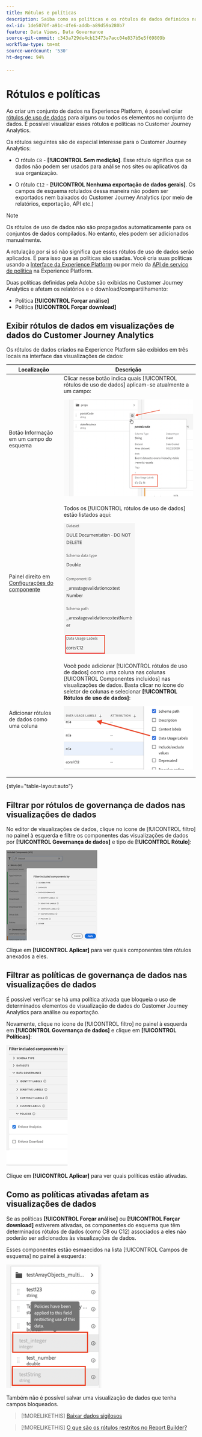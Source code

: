 ```yaml
---
title: Rótulos e políticas
description: Saiba como as políticas e os rótulos de dados definidos na Adobe Experience Platform afetam as visualizações de dados e os relatórios no Customer Journey Analytics.
exl-id: 1de5070f-a91c-4fe6-addb-a89d59a280b7
feature: Data Views, Data Governance
source-git-commit: c343a729de4cb13473a7acc04e837b5e5f69809b
workflow-type: tm+mt
source-wordcount: '530'
ht-degree: 94%

---
```


# Rótulos e políticas

Ao criar um conjunto de dados na Experience Platform, é possível criar [rótulos de uso de dados](https://experienceleague.adobe.com/docs/experience-platform/data-governance/labels/reference.html?lang=pt-BR) para alguns ou todos os elementos no conjunto de dados. É possível visualizar esses rótulos e políticas no Customer Journey Analytics.

Os rótulos seguintes são de especial interesse para o Customer Journey Analytics:

* O rótulo `C8` - **[!UICONTROL Sem medição]**. Esse rótulo significa que os dados não podem ser usados para análise nos sites ou aplicativos da sua organização.

* O rótulo `C12` - **[!UICONTROL Nenhuma exportação de dados gerais]**. Os campos de esquema rotulados dessa maneira não podem ser exportados nem baixados do Customer Journey Analytics (por meio de relatórios, exportação, API etc.)

>[!NOTE]
>
>Os rótulos de uso de dados não são propagados automaticamente para os conjuntos de dados compilados. No entanto, eles podem ser adicionados manualmente.

A rotulação por si só não significa que esses rótulos de uso de dados serão aplicados. É para isso que as políticas são usadas. Você cria suas políticas usando a [Interface da Experience Platform](https://experienceleague.adobe.com/docs/experience-platform/data-governance/policies/user-guide.html?lang=pt-BR) ou por meio da [API de serviço de política](https://experienceleague.adobe.com/docs/experience-platform/data-governance/api/overview.html?lang=pt-BR) na Experience Platform.

Duas políticas definidas pela Adobe são exibidas no Customer Journey Analytics e afetam os relatórios e o download/compartilhamento:

* Política **[!UICONTROL Forçar análise]**
* Política **[!UICONTROL Forçar download]**

## Exibir rótulos de dados em visualizações de dados do Customer Journey Analytics

Os rótulos de dados criados na Experience Platform são exibidos em três locais na interface das visualizações de dados:

| Localização | Descrição |
| --- | --- |
| Botão Informação em um campo do esquema | Clicar nesse botão indica quais [!UICONTROL rótulos de uso de dados] aplicam-se atualmente a um campo:<p>![](assets/data-label-left.png) |
| Painel direito em [Configurações do componente](/help/data-views/component-settings/overview.md) | Todos os [!UICONTROL rótulos de uso de dados] estão listados aqui:<p>![](assets/data-label-right.png) |
| Adicionar rótulos de dados como uma coluna | Você pode adicionar [!UICONTROL rótulos de uso de dados] como uma coluna nas colunas [!UICONTROL Componentes incluídos] nas visualizações de dados. Basta clicar no ícone do seletor de colunas e selecionar **[!UICONTROL Rótulos de uso de dados]**:<p>![](assets/data-label-column.png) |

{style="table-layout:auto"}

## Filtrar por rótulos de governança de dados nas visualizações de dados

No editor de visualizações de dados, clique no ícone de [!UICONTROL filtro] no painel à esquerda e filtre os componentes das visualizações de dados por **[!UICONTROL Governança de dados]** e tipo de **[!UICONTROL Rótulo]**:

![](assets/filter-labels.png)

Clique em **[!UICONTROL Aplicar]** para ver quais componentes têm rótulos anexados a eles.

## Filtrar as políticas de governança de dados nas visualizações de dados

É possível verificar se há uma política ativada que bloqueia o uso de determinados elementos de visualização de dados do Customer Journey Analytics para análise ou exportação.

Novamente, clique no ícone de [!UICONTROL filtro] no painel à esquerda em **[!UICONTROL Governança de dados]** e clique em **[!UICONTROL Políticas]**:

![Filtrar componentes incluídos por lista mostrando a opção Impor análise selecionada](assets/filter-policies.png)

Clique em **[!UICONTROL Aplicar]** para ver quais políticas estão ativadas.

## Como as políticas ativadas afetam as visualizações de dados

Se as políticas **[!UICONTROL Forçar análise]** ou **[!UICONTROL Forçar download]** estiverem ativadas, os componentes do esquema que têm determinados rótulos de dados (como C8 ou C12) associados a eles não poderão ser adicionados às visualizações de dados.

Esses componentes estão esmaecidos na lista [!UICONTROL Campos de esquema] no painel à esquerda:

![Componentes esmaecidos e a mensagem Políticas indicando que as políticas foram aplicadas a este campo restringindo o uso dos dados](assets/component-greyed.png)

Também não é possível salvar uma visualização de dados que tenha campos bloqueados.

>[!MORELIKETHIS]
>[Baixar dados sigilosos](/help/analysis-workspace/export/download-send.md)

>[!MORELIKETHIS]
>[O que são os rótulos restritos no Report Builder?](https://experienceleague.adobe.com/docs/analytics-platform/using/cja-reportbuilder/restricted-labels.html?lang=pt-BR)



